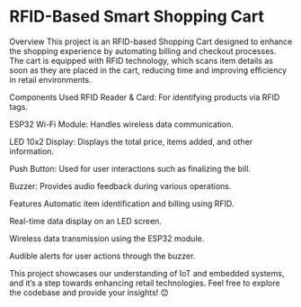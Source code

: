 # RFID-Based Smart Shopping Cart
 Overview
This project is an RFID-based Shopping Cart designed to enhance the shopping experience by automating billing and checkout processes. The cart is equipped with RFID technology, which scans item details as soon as they are placed in the cart, reducing time and improving efficiency in retail environments.

Components Used
RFID Reader & Card: For identifying products via RFID tags.

ESP32 Wi-Fi Module: Handles wireless data communication.

LED 10x2 Display: Displays the total price, items added, and other information.

Push Button: Used for user interactions such as finalizing the bill.

Buzzer: Provides audio feedback during various operations.

Features
Automatic item identification and billing using RFID.

Real-time data display on an LED screen.

Wireless data transmission using the ESP32 module.

Audible alerts for user actions through the buzzer.

This project showcases our understanding of IoT and embedded systems, and it’s a step towards enhancing retail technologies. Feel free to explore the codebase and provide your insights! 😊
